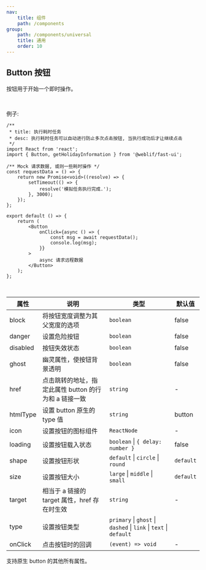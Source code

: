 ```yaml
---
nav:
    title: 组件
    path: /components
group:
    path: /components/universal
    title: 通用
    order: 10
---
```


## Button 按钮

按钮用于开始一个即时操作。

<br />

例子:

```tsx
/**
 * title: 执行耗时任务
 * desc: 执行耗时任务可以自动进行防止多次点击按钮, 当执行成功后才让继续点击
 */
import React from 'react';
import { Button, getHolidayInformation } from '@weblif/fast-ui';

/** Mock 请求数据, 或则一些耗时操作 */
const requestData = () => {
    return new Promise<void>((resolve) => {
        setTimeout(() => {
            resolve('模拟任务执行完成.');
        }, 3000);
    });
};

export default () => {
    return (
        <Button
            onClick={async () => {
                const msg = await requestData();
                console.log(msg);
            }}
        >
            async 请求远程数据
        </Button>
    );
};
```

<br />

| 属性 | 说明 | 类型 | 默认值 |
| --- | --- | --- | --- |
| block | 将按钮宽度调整为其父宽度的选项 | `boolean` | false |
| danger | 设置危险按钮 | `boolean` | false |
| disabled | 按钮失效状态 | `boolean` | false |
| ghost | 幽灵属性，使按钮背景透明 | `boolean` | false |
| href | 点击跳转的地址，指定此属性 button 的行为和 a 链接一致 | `string` | - |
| htmlType | 设置 button 原生的 type 值 | `string` | button |
| icon | 设置按钮的图标组件 | `ReactNode` | - |
| loading | 设置按钮载入状态 | `boolean` \| `{ delay: number }` | false |
| shape | 设置按钮形状 | `default` \| `circle` \| `round` | `default` |
| size | 设置按钮大小 | `large` \| `middle` \| `small` | `default` |
| target | 相当于 a 链接的 target 属性，href 存在时生效 | `string` | - |
| type | 设置按钮类型 | `primary` \| `ghost` \| `dashed` \| `link` \| `text` \| `default` |
| onClick | 点击按钮时的回调 | `(event) => void` | - |

支持原生 button 的其他所有属性。
